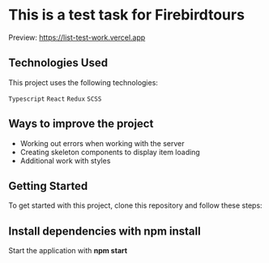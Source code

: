 # This is a test task for Firebirdtours

Preview: https://list-test-work.vercel.app

## Technologies Used

This project uses the following technologies:

`Typescript`
`React`
`Redux`
`SCSS`


## Ways to improve the project
- Working out errors when working with the server
- Creating skeleton components to display item loading
- Additional work with styles


## Getting Started
To get started with this project, clone this repository and follow these steps:

## Install dependencies with npm install
Start the application with **npm start**
